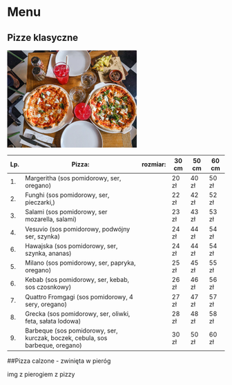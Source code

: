 # Menu

## Pizze klasyczne

<img src = "pizzeria grafiki/sarang-pande-5djt8Pkqdc4-unsplash.jpg" width = 300>

|Lp. |Pizza:                                                                         |rozmiar:     | 30 cm | 50 cm | 60 cm |
|---|--------------------------------------------------------------------------------|-------------|-------|-------|-------|
|1. |Margeritha (sos pomidorowy, ser, oregano)                                       |             |20 zł  |40 zł  |50 zł  |
|2. |Funghi (sos pomidorowy, ser, pieczarki,)                                        |             |22 zł  |42 zł  |52 zł  |
|3. |Salami (sos pomidorowy, ser mozarella, salami)                                  |             |23 zł  |43 zł  |53 zł  |
|4. |Vesuvio (sos pomidorowy, podwójny ser, szynka)                                  |             |24 zł  |44 zł  |54 zł  |
|6. |Hawajska (sos pomidorowy, ser, szynka, ananas)                                  |             |24 zł  |44 zł  |54 zł  |
|5. |Milano (sos pomidorowy, ser, papryka, oregano)                                  |             |25 zł  |45 zł  |55 zł  |
|6. |Kebab (sos pomidorowy, ser, kebab, sos czosnkowy)                               |             |26 zł  |46 zł  |56 zł  |
|7. |Quattro Fromgagi (sos pomidorowy, 4 sery, oregano)                              |             |27 zł  |47 zł  |57 zł  |
|8. |Grecka (sos pomidorowy, ser, oliwki, feta, sałata lodowa)                       |             |28 zł  |48 zł  |58 zł  |
|9. |Barbeque (sos pomidorowy, ser, kurczak, boczek, cebula, sos barbeque, oregano)  |             |30 zł  |50 zł  |60 zł  |

##Pizza calzone - zwinięta w pieróg

img z pierogiem z pizzy

